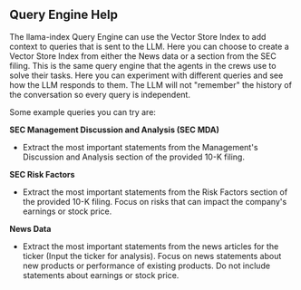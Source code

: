 ## Query Engine Help

The llama-index Query Engine can use the Vector Store Index to add context to queries
that is sent to the LLM. Here you can choose to create a Vector Store Index
from either the News data or a section from the SEC filing. This is the same
query engine that the agents in the crews use to solve their tasks.
Here you can experiment with different queries and see how the LLM
responds to them. The LLM will not "remember" the history of the conversation
so every query is independent.

Some example queries you can try are:

**SEC Management Discussion and Analysis (SEC MDA)**

- Extract the most important statements from the Management's Discussion and
  Analysis section of the provided 10-K filing.

**SEC Risk Factors**

- Extract the most important statements from the Risk Factors section of the
  provided 10-K filing. Focus on risks that can impact the company's
  earnings or stock price.

**News Data**

- Extract the most important statements from the news articles for the
  ticker (Input the ticker for analysis). Focus on news statements about
  new products or performance of existing products. Do not include statements about
  earnings or stock price.
